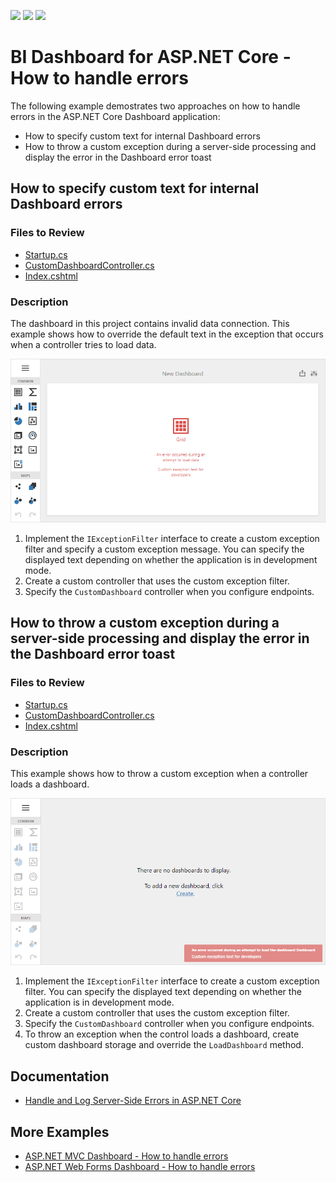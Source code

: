<!-- default badges list -->
![](https://img.shields.io/endpoint?url=https://codecentral.devexpress.com/api/v1/VersionRange/267254341/2023.1)
[![](https://img.shields.io/badge/Open_in_DevExpress_Support_Center-FF7200?style=flat-square&logo=DevExpress&logoColor=white)](https://supportcenter.devexpress.com/ticket/details/T894095)
[![](https://img.shields.io/badge/📖_How_to_use_DevExpress_Examples-e9f6fc?style=flat-square)](https://docs.devexpress.com/GeneralInformation/403183)
<!-- default badges end -->
# BI Dashboard for ASP.NET Core - How to handle errors

The following example demostrates two approaches on how to handle errors in the ASP.NET Core Dashboard application:

- How to specify custom text for internal Dashboard errors
- How to throw a custom exception during a server-side processing and display the error in the Dashboard error toast


## How to specify custom text for internal Dashboard errors

### Files to Review

* [Startup.cs](./CS/AspNetCoreCustomTextForInternalDashboardErrors/Startup.cs) 
* [CustomDashboardController.cs](./CS/AspNetCoreCustomTextForInternalDashboardErrors/Controllers/CustomDashboardController.cs)
* [Index.cshtml](./CS/AspNetCoreCustomTextForInternalDashboardErrors/Views/Home/Index.cshtml)

### Description

The dashboard in this project contains invalid data connection. This example shows how to override the default text in the exception that occurs when a controller tries to load data.

![](image/web-custom-text-for-internal-dashboard-errors.png)

1. Implement the `IExceptionFilter` interface to create a custom exception filter and specify a custom exception message. You can specify the displayed text depending on whether the application is in development mode.
1. Create a custom controller that uses the custom exception filter.
1. Specify the `CustomDashboard` controller when you configure endpoints.

## How to throw a custom exception during a server-side processing and display the error in the Dashboard error toast

### Files to Review

* [Startup.cs](./CS/AspNetCoreCustomExceptionErrorToast/Startup.cs) 
* [CustomDashboardController.cs](./CS/AspNetCoreCustomExceptionErrorToast/Controllers/CustomDashboardController.cs)
* [Index.cshtml](./CS/AspNetCoreCustomExceptionErrorToast/Views/Home/Index.cshtml)

### Description

This example shows how to throw a custom exception when a controller loads a dashboard.

![](image/web-throw-custom-exception-dashboard-toast.png)

1. Implement the `IExceptionFilter` interface to create a custom exception filter. You can specify the displayed text depending on whether the application is in development mode.
1. Create a custom controller that uses the custom exception filter.
1. Specify the `CustomDashboard` controller when you configure endpoints.
1. To throw an exception when the control loads a dashboard, create custom dashboard storage and override the `LoadDashboard` method.

## Documentation

- [Handle and Log Server-Side Errors in ASP.NET Core](https://docs.devexpress.com/Dashboard/400026/web-dashboard/integrate-dashboard-component/aspnet-core-dashboard-control/handle-and-log-server-side-errors-in-asp-net-core)

## More Examples

- [ASP.NET MVC Dashboard - How to handle errors](https://github.com/DevExpress-Examples/asp-net-mvc-dashboard-change-default-error-text-onException)
- [ASP.NET Web Forms Dashboard - How to handle errors](https://github.com/DevExpress-Examples/asp-net-web-forms-dashboard-change-default-error-text-callback-error)
